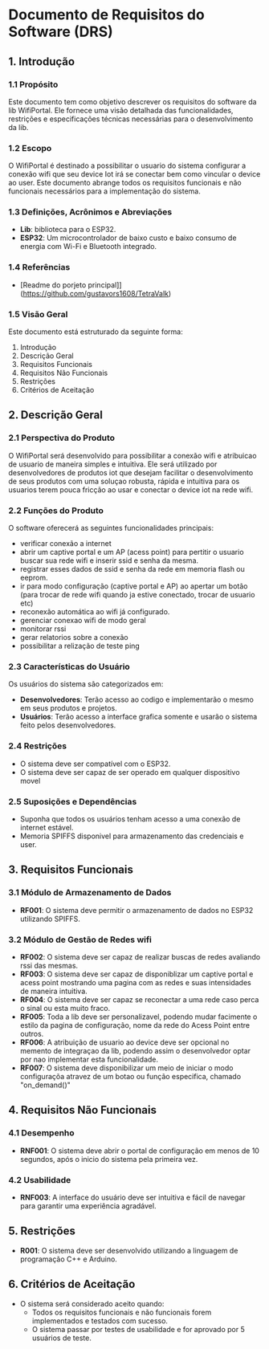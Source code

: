 # Documento de Requisitos do Software (DRS)

## 1. Introdução

### 1.1 Propósito
Este documento tem como objetivo descrever os requisitos do software da lib WifiPortal. Ele fornece uma visão detalhada das funcionalidades, restrições e especificações técnicas necessárias para o desenvolvimento da lib.

### 1.2 Escopo
O WifiPortal é destinado a possibilitar o usuario do sistema configurar a conexão wifi que seu device Iot irá se conectar bem como vincular o device ao user. Este documento abrange todos os requisitos funcionais e não funcionais necessários para a implementação do sistema.

### 1.3 Definições, Acrônimos e Abreviações
- **Lib**: biblioteca para o ESP32.
- **ESP32**: Um microcontrolador de baixo custo e baixo consumo de energia com Wi-Fi e Bluetooth integrado.

### 1.4 Referências
- [Readme do porjeto principal]](https://github.com/gustavors1608/TetraValk)

### 1.5 Visão Geral
Este documento está estruturado da seguinte forma:
1. Introdução
2. Descrição Geral
3. Requisitos Funcionais
4. Requisitos Não Funcionais
5. Restrições
6. Critérios de Aceitação

## 2. Descrição Geral

### 2.1 Perspectiva do Produto
O WifiPortal será desenvolvido para possibilitar a conexão wifi e atribuicao de usuario de maneira simples e intuitiva. Ele será utilizado por desenvolvedores de produtos iot que desejam facilitar o desenvolvimento de seus produtos com uma soluçao robusta, rápida e intuitiva para os usuarios terem pouca fricção ao usar e conectar o device iot na rede wifi.

### 2.2 Funções do Produto
O software oferecerá as seguintes funcionalidades principais:
- verificar conexão a internet
- abrir um captive portal e um AP (acess point) para pertitir o usuario buscar sua rede wifi e inserir ssid e senha da mesma.
- registrar esses dados de ssid e senha da rede em memoria flash ou eeprom.
- ir para modo configuração (captive portal e AP) ao apertar um botão (para trocar de rede wifi quando ja estive conectado, trocar de usuario etc)
- reconexão automática ao wifi já configurado.
- gerenciar conexao wifi de modo geral
- monitorar rssi
- gerar relatorios sobre a conexão
- possibilitar a relização de teste ping

### 2.3 Características do Usuário
Os usuários do sistema são categorizados em:
- **Desenvolvedores**: Terão acesso ao codigo e implementarão o mesmo em seus produtos e projetos.
- **Usuários**: Terão acesso a interface grafica somente e usarão o sistema feito pelos desenvolvedores.

### 2.4 Restrições
- O sistema deve ser compatível com o ESP32.
- O sistema deve ser capaz de ser operado em qualquer dispositivo movel

### 2.5 Suposições e Dependências
- Suponha que todos os usuários tenham acesso a uma conexão de internet estável.
- Memoria SPIFFS disponivel para armazenamento das credenciais e user.

## 3. Requisitos Funcionais

### 3.1 Módulo de Armazenamento de Dados
- **RF001**: O sistema deve permitir o armazenamento de dados no ESP32 utilizando SPIFFS.

### 3.2 Módulo de Gestão de Redes wifi
- **RF002**: O sistema deve ser capaz de realizar buscas de redes avaliando rssi das mesmas.
- **RF003**: O sistema deve ser capaz de disponiblizar um captive portal e acess point mostrando uma pagina com as redes e suas intensidades de maneira intuitiva.
- **RF004**: O sistema deve ser capaz se reconectar a uma rede caso perca o sinal ou esta muito fraco.
- **RF005**: Toda a lib deve ser personalizavel, podendo mudar facimente o estilo da pagina de configuração, nome da rede do Acess Point entre outros.
- **RF006**: A atribuição de usuario ao device deve ser opcional no memento de integraçao da lib, podendo assim o desenvolvedor optar por nao implementar esta funcionalidade.
- **RF007**: O sistema deve disponibilizar um meio de iniciar o modo configuraçõa atravez de um botao ou função especifica, chamado "on_demand()"
  

## 4. Requisitos Não Funcionais

### 4.1 Desempenho
- **RNF001**: O sistema deve abrir o portal de configuração em menos de 10 segundos, após o inicio do sistema pela primeira vez.

### 4.2 Usabilidade
- **RNF003**: A interface do usuário deve ser intuitiva e fácil de navegar para garantir uma experiência agradável.

## 5. Restrições
- **R001**: O sistema deve ser desenvolvido utilizando a linguagem de programação C++ e Arduino.

## 6. Critérios de Aceitação
- O sistema será considerado aceito quando:
  - Todos os requisitos funcionais e não funcionais forem implementados e testados com sucesso.
  - O sistema passar por testes de usabilidade e for aprovado por 5 usuários de teste.
